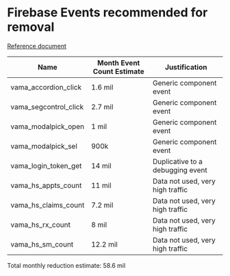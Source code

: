# Firebase Events recommended for removal

[Reference document](firebase-events.md)

| Name                  | Month Event Count Estimate | Justification |
| --------------------- | -------------------------- | ------------- |
| vama_accordion_click  | 1.6 mil | Generic component event |
| vama_segcontrol_click | 2.7 mil | Generic component event |
| vama_modalpick_open   | 1 mil | Generic component event |
| vama_modalpick_sel    | 900k | Generic component event |
| vama_login_token_get  | 14 mil | Duplicative to a debugging event |
| vama_hs_appts_count   | 11 mil | Data not used, very high traffic |
| vama_hs_claims_count  | 7.2 mil | Data not used, very high traffic  |
| vama_hs_rx_count      | 8 mil | Data not used, very high traffic   |
| vama_hs_sm_count      | 12.2 mil | Data not used, very high traffic  |

Total monthly reduction estimate: 58.6 mil




